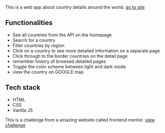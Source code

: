 This is a web app about country details around the world. [go to site](https://lyn-eva.github.io/rest-countries-api/)
## Functionalities
- See all countries from the API on the homepage
- Search for a country
- Filter countries by region
- Click on a country to see more detailed information on a separate page
- Click through to the border countries on the detail page
- remember history of browsed detailed pages
- Toggle the color scheme between light and dark mode
- view the country on GOOGLE map

## Tech stack
- HTML
- CSS
- Vanilla JS

This is a challenge from a amazing website called frontend mentor.
 [view challenge](https://www.frontendmentor.io/challenges/rest-countries-api-with-color-theme-switcher-5cacc469fec04111f7b848ca)
